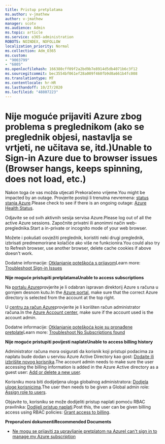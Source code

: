```yaml
---
title: Pristup pretplatama
ms.author: v-jmathew
author: v-jmathew
manager: scotv
ms.audience: Admin
ms.topic: article
ms.service: o365-administration
ROBOTS: NOINDEX, NOFOLLOW
localization_priority: Normal
ms.collection: Adm_O365
ms.custom:
- "9003799"
- "6805"
ms.openlocfilehash: 166380cff09f2a2bd9b7e8914d5db4071b6c3f12
ms.sourcegitcommit: bec3554bf061ef28a009f460fb9d0a661b4fc008
ms.translationtype: MT
ms.contentlocale: hr-HR
ms.lasthandoff: 10/27/2020
ms.locfileid: "48807223"
---
```

# <a name="unable-to-sign-in-azure-due-to-browser-issues-browser-hangs-keeps-spinning-does-not-load-etc"></a><span data-ttu-id="37a00-102">Nije moguće prijaviti Azure zbog problema s preglednikom (ako se preglednik objesi, nastavlja se vrtjeti, ne učitava se, itd.)</span><span class="sxs-lookup"><span data-stu-id="37a00-102">Unable to Sign-in Azure due to browser issues (Browser hangs, keeps spinning, does not load, etc.)</span></span>

<span data-ttu-id="37a00-103">Nakon toga će vas možda utjecati Prekoračeno vrijeme.</span><span class="sxs-lookup"><span data-stu-id="37a00-103">You might be impacted by an outage.</span></span> <span data-ttu-id="37a00-104">Provjerite postoji li trenutna nevremena: [status stanja Azure](https://status.azure.com/status/history/).</span><span class="sxs-lookup"><span data-stu-id="37a00-104">Please check to see if there is an ongoing outage: [Azure Health Status](https://status.azure.com/status/history/).</span></span>

<span data-ttu-id="37a00-105">Odjavite se od svih aktivnih sesija servisa Azure.</span><span class="sxs-lookup"><span data-stu-id="37a00-105">Please log out of all the active Azure sessions.</span></span> <span data-ttu-id="37a00-106">Započnite privatni ili anonimni način web-preglednika.</span><span class="sxs-lookup"><span data-stu-id="37a00-106">Start a in-private or incognito mode of your web browser.</span></span>

<span data-ttu-id="37a00-107">Možete i pokušati osvježiti preglednik, koristiti neki drugi preglednik, izbrisati predmemorirane kolačiće ako više ne funkcionira.</span><span class="sxs-lookup"><span data-stu-id="37a00-107">You could also try to Refresh browser, use another browser, delete cache cookies if above doesn't work.</span></span>

<span data-ttu-id="37a00-108">Dodatne informacije: [Otklanjanje poteškoća s prijavom](https://support.microsoft.com/help/4042961/troubleshoot-why-you-can-t-sign-in-to-manage-your-azure-subscription)</span><span class="sxs-lookup"><span data-stu-id="37a00-108">Learn more: [Troubleshoot Sign-in Issues](https://support.microsoft.com/help/4042961/troubleshoot-why-you-can-t-sign-in-to-manage-your-azure-subscription)</span></span>

<span data-ttu-id="37a00-109">**Nije moguće pristupiti pretplatama**</span><span class="sxs-lookup"><span data-stu-id="37a00-109">**Unable to access subscriptions**</span></span>

<span data-ttu-id="37a00-110">Na [portalu Azure](https://portal.azure.com/)provjerite je li odabran ispravan direktorij Azure s računa u gornjem desnom kutu.</span><span class="sxs-lookup"><span data-stu-id="37a00-110">In the [Azure portal](https://portal.azure.com/), make sure that the correct Azure directory is selected from the account at the top right.</span></span>

<span data-ttu-id="37a00-111">U [centru za račun Azure](https://account.windowsazure.com/Subscriptions)provjerite je li korišten račun administrator računa.</span><span class="sxs-lookup"><span data-stu-id="37a00-111">In the [Azure Account center](https://account.windowsazure.com/Subscriptions), make sure if the account used is the account admin.</span></span>

<span data-ttu-id="37a00-112">Dodatne informacije: [Otklanjanje poteškoća koje su pronađene pretplate](https://docs.microsoft.com/azure/billing/billing-no-subscriptions-found?WT.mc_id=Portal-Microsoft_Azure_Support)</span><span class="sxs-lookup"><span data-stu-id="37a00-112">Learn more: [Troubleshoot No Subscriptions found](https://docs.microsoft.com/azure/billing/billing-no-subscriptions-found?WT.mc_id=Portal-Microsoft_Azure_Support)</span></span>

<span data-ttu-id="37a00-113">**Nije moguće pristupiti povijesti naplate**</span><span class="sxs-lookup"><span data-stu-id="37a00-113">**Unable to access billing history**</span></span>

<span data-ttu-id="37a00-114">Administrator računa mora osigurati da korisnik koji pristupi podacima za naplatu bude dodan u servisu Azure Active Directory kao gost: [Dodajte ili izbrišite novog korisnika](https://docs.microsoft.com/azure/active-directory/fundamentals/add-users-azure-active-directory?WT.mc_id=Portal-Microsoft_Azure_Support).</span><span class="sxs-lookup"><span data-stu-id="37a00-114">The account admin needs to make sure the user accessing the billing information is added in the Azure Active directory as a guest user: [Add or delete a new user](https://docs.microsoft.com/azure/active-directory/fundamentals/add-users-azure-active-directory?WT.mc_id=Portal-Microsoft_Azure_Support).</span></span>

<span data-ttu-id="37a00-115">Korisniku mora biti dodijeljena uloga globalnog administratora: [Dodjela uloge korisnicima](https://docs.microsoft.com/azure/active-directory/fundamentals/active-directory-users-assign-role-azure-portal?WT.mc_id=Portal-Microsoft_Azure_Support).</span><span class="sxs-lookup"><span data-stu-id="37a00-115">The user then needs to be given a Global admin role: [Assign role to users](https://docs.microsoft.com/azure/active-directory/fundamentals/active-directory-users-assign-role-azure-portal?WT.mc_id=Portal-Microsoft_Azure_Support).</span></span>

<span data-ttu-id="37a00-116">Objavite to, korisniku se može dodijeliti pristup naplati pomoću RBAC pravilnika: [Dodijeli pristup naplati](https://docs.microsoft.com/azure/billing/billing-manage-access?WT.mc_id=Portal-Microsoft_Azure_Support).</span><span class="sxs-lookup"><span data-stu-id="37a00-116">Post this, the user can be given billing access using RBAC policies: [Grant access to billing](https://docs.microsoft.com/azure/billing/billing-manage-access?WT.mc_id=Portal-Microsoft_Azure_Support).</span></span>

<span data-ttu-id="37a00-117">**Preporučeni dokumenti**</span><span class="sxs-lookup"><span data-stu-id="37a00-117">**Recommended Documents**</span></span>

-   [<span data-ttu-id="37a00-118">Ne mogu se prijaviti za upravljanje pretplatom na Azure</span><span class="sxs-lookup"><span data-stu-id="37a00-118">I can't sign in to manage my Azure subscription</span></span>](https://docs.microsoft.com/azure/billing-cannot-login-subscription?WT.mc_id=Portal-Microsoft_Azure_Support)